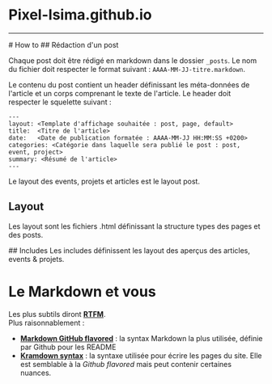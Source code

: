 # Pixel-Isima.github.io
---

# How to
## Rédaction d'un post

Chaque post doit être rédigé en markdown dans le dossier `_posts`. Le nom du fichier doit respecter le format suivant : `AAAA-MM-JJ-titre.markdown`.

Le contenu du post contient un header définissant les méta-données de l'article et un corps comprenant le texte de l'article. Le header doit respecter le squelette suivant :
```
---
layout: <Template d'affichage souhaitée : post, page, default>
title:  <Titre de l'article>
date:   <Date de publication formatée : AAAA-MM-JJ HH:MM:SS +0200>
categories: <Catégorie dans laquelle sera publié le post : post, event, project>
summary: <Résumé de l'article>
---
```
Le layout des events, projets et articles est le layout post.  

## Layout
Les layout sont les fichiers .html définissant la structure types des pages et des posts.

## Includes
Les includes définissent les layout des aperçus des articles, events & projets.

# Le Markdown et vous
Les plus subtils diront **[RTFM]**.  
Plus raisonnablement :
* **[Markdown GitHub flavored]** : la syntax Markdown la plus utilisée, définie par Github pour les README
* **[Kramdown syntax]** : la syntaxe utilisée pour écrire les pages du site. Elle est semblable à la _Github flavored_ mais peut contenir certaines nuances.

[RTFM]:https://github.com/adam-p/markdown-here/wiki/Markdown-Cheatsheet#emphasis
[Markdown GitHub flavored]:https://github.com/adam-p/markdown-here/wiki/Markdown-Cheatsheet#emphasis
[Kramdown syntax]:http://kramdown.gettalong.org/syntax.html
